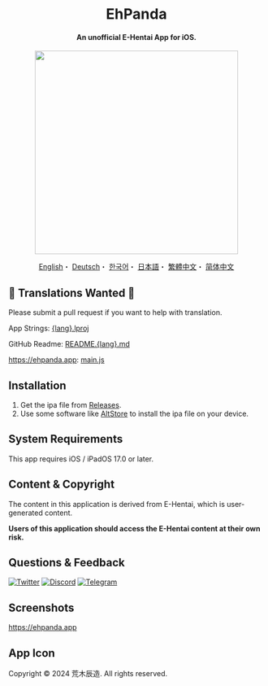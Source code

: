 <h1 align="center">EhPanda</h1>

<h4 align="center">An unofficial E-Hentai App for iOS.</h4>

<p align="center">
<img src="https://user-images.githubusercontent.com/31207151/105609404-0acbff00-5de4-11eb-9e88-f3c6e0ba9d44.png" width="400"></img>
</p>

<p align="center">
  <a href="/README.md">English</a>・
  <a href="/READMEs/README.de.md">Deutsch</a>・
  <a href="/READMEs/README.ko.md">한국어</a>・
  <a href="/READMEs/README.jpn.md">日本語</a>・
  <a href="/READMEs/README.cht.md">繁體中文</a>・
  <a href="/READMEs/README.chs.md">简体中文</a>
</p>

## 📢 Translations Wanted 📢
Please submit a pull request if you want to help with translation.

App Strings: [{lang}.lproj](/EhPanda/App)

GitHub Readme: [README.{lang}.md](/READMEs)

https://ehpanda.app: [main.js](https://github.com/EhPanda-Team/ehpanda-website/blob/main/src/main.js)

## Installation
1. Get the ipa file from [Releases](https://github.com/EhPanda-Team/EhPanda/releases).
2. Use some software like [AltStore](https://altstore.io) to install the ipa file on your device.

## System Requirements
This app requires iOS / iPadOS 17.0 or later.

## Content & Copyright
The content in this application is derived from E-Hentai, which is user-generated content.

**Users of this application should access the E-Hentai content at their own risk.**

## Questions & Feedback
[![Twitter](https://img.shields.io/badge/Twitter-2CA5E0?style=for-the-badge&logo=twitter&logoColor=white)](https://twitter.com/ehpandaapp)
[![Discord](https://img.shields.io/badge/Discord-7289DA?style=for-the-badge&logo=discord&logoColor=white)](https://discord.gg/BSBE9FCBTq)
[![Telegram](https://img.shields.io/badge/Telegram-858585?style=for-the-badge&logo=telegram&logoColor=white)](https://t.me/ehpanda)

## Screenshots
https://ehpanda.app

## App Icon
Copyright © 2024 荒木辰造. All rights reserved.
